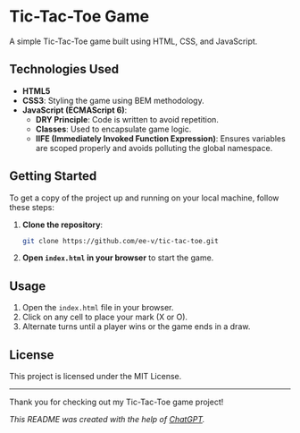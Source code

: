 # Tic-Tac-Toe Game

A simple Tic-Tac-Toe game built using HTML, CSS, and JavaScript.

## Technologies Used

- **HTML5**
- **CSS3**: Styling the game using BEM methodology.
- **JavaScript (ECMAScript 6)**:
  - **DRY Principle**: Code is written to avoid repetition.
  - **Classes**: Used to encapsulate game logic.
  - **IIFE (Immediately Invoked Function Expression)**: Ensures variables are scoped properly and avoids polluting the global namespace.

## Getting Started

To get a copy of the project up and running on your local machine, follow these steps:

1. **Clone the repository**:
    ```bash
    git clone https://github.com/ee-v/tic-tac-toe.git
    ```
2. **Open `index.html` in your browser** to start the game.

## Usage

1. Open the `index.html` file in your browser.
2. Click on any cell to place your mark (X or O).
3. Alternate turns until a player wins or the game ends in a draw.

## License

This project is licensed under the MIT License.

---

Thank you for checking out my Tic-Tac-Toe game project!

*This README was created with the help of [ChatGPT](https://github.com/openai/chatgpt).*
